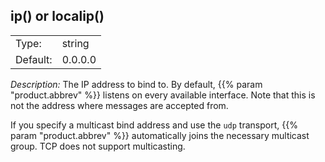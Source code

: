 ---
---
<!-- DISCLAIMER: This file is based on the syslog-ng Open Source Edition documentation https://github.com/balabit/syslog-ng-ose-guides/commit/2f4a52ee61d1ea9ad27cb4f3168b95408fddfdf2 and is used under the terms of The syslog-ng Open Source Edition Documentation License. The file has been modified by Axoflow. -->

## ip() or localip()

|          |         |
| -------- | ------- |
| Type:    | string  |
| Default: | 0.0.0.0 |

*Description:* The IP address to bind to. By default, {{% param "product.abbrev" %}} listens on every available interface. Note that this is not the address where messages are accepted from.

If you specify a multicast bind address and use the `udp` transport, {{% param "product.abbrev" %}} automatically joins the necessary multicast group. TCP does not support multicasting.

